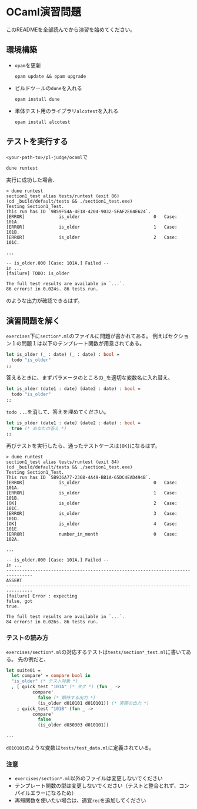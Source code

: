 # OCaml演習問題
このREADMEを全部読んでから演習を始めてください。

## 環境構築
- `opam`を更新
  ```
  opam update && opam upgrade
  ```
- ビルドツールの`dune`を入れる
  ```
  opam install dune
  ```
- 単体テスト用のライブラリ`alcotest`を入れる
  ```
  opam install alcotest
  ```

## テストを実行する
`<your-path-to>/pl-judge/ocaml`で
```
dune runtest
```
実行に成功した場合、
```
> dune runtest
section1_test alias tests/runtest (exit 86)
(cd _build/default/tests && ./section1_test.exe)
Testing Section1_Test.
This run has ID `9B59F54A-4E18-4204-9032-5FAF2E64E624`.
[ERROR]             is_older                            0   Case: 101A.
[ERROR]             is_older                            1   Case: 101B.
[ERROR]             is_older                            2   Case: 101C.

...

-- is_older.000 [Case: 101A.] Failed --
in ...
[failure] TODO: is_older

The full test results are available in `...`.
86 errors! in 0.024s. 86 tests run.
```
のような出力が確認できるはず。

## 演習問題を解く
`exercises`下に`section*.ml`のファイルに問題が書かれてある。
例えばセクション１の問題１は以下のテンプレート関数が用意されてある。
``` ocaml
let is_older (_ : date) (_ : date) : bool =
  todo "is_older"
;;
```
答えるときに、まずパラメータのところの`_`を適切な変数名に入れ替え、
``` ocaml
let is_older (date1 : date) (date2 : date) : bool =
  todo "is_older"
;;
```
`todo ...`を消して、答えを埋めてください。
``` ocaml
let is_older (date1 : date) (date2 : date) : bool =
  true (* あなたの答え *)
;;
```
再びテストを実行したら、通ったテストケースは`[OK]`になるはず。
```
> dune runtest
section1_test alias tests/runtest (exit 84)
(cd _build/default/tests && ./section1_test.exe)
Testing Section1_Test.
This run has ID `5B936A77-2368-4A49-BB1A-65DC4EAD494B`.
[ERROR]             is_older                            0   Case: 101A.
[ERROR]             is_older                            1   Case: 101B.
[OK]                is_older                            2   Case: 101C.
[ERROR]             is_older                            3   Case: 101D.
[OK]                is_older                            4   Case: 101E.
[ERROR]             number_in_month                     0   Case: 102A.

...

-- is_older.000 [Case: 101A.] Failed --
in ...
--------------------------------------------------------------------------------
ASSERT 
--------------------------------------------------------------------------------
[failure] Error : expecting
false, got
true.

The full test results are available in `...`.
84 errors! in 0.026s. 86 tests run.
```

### テストの読み方
`exercises/section*.ml`の対応するテストは`tests/section*_test.ml`に書いてある。
先の例だと、
``` ocaml
let suite01 =
  let compare' = compare bool in
  "is_older" (* テスト対象 *)
  , [ quick_test "101A" (* タグ *) (fun _ ->
          compare'
            false (* 期待する出力 *)
            (is_older d010101 d010101)) (* 実際の出力 *)
    ; quick_test "101B" (fun _ ->
          compare'
            false
            (is_older d030303 d010101))

...

```
`d010101`のような変数は`tests/test_data.ml`に定義されている。

### 注意
- `exercises/section*.ml`以外のファイルは変更しないでください
- テンプレート関数の型は変更しないでください（テストと整合とれず、コンパイルエラーになるため）
- 再帰関数を使いたい場合は、適宜`rec`を追加してください

